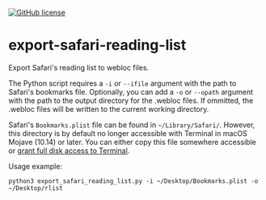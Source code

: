 [![GitHub license](https://img.shields.io/badge/license-MIT-blue.svg?style=flat-square)](https://raw.githubusercontent.com/manbearwiz/youtube-dl-server/master/LICENSE)

# export-safari-reading-list

Export Safari's reading list to webloc files.

The Python script requires a `-i` or `--ifile` argument with the path to Safari's bookmarks file. Optionally, you can add a `-o` or `--opath` argument with the path to the output directory for the .webloc files. If ommitted, the .webloc files will be written to the current working directory.

Safari's `Bookmarks.plist` file can be found in `~/Library/Safari/`. However, this directory is by default no longer accessible with Terminal in macOS Mojave (10.14) or later. You can either copy this file somewhere accessible or [grant full disk access to Terminal](https://appletoolbox.com/seeing-error-operation-not-permitted-in-macos-mojave/).

Usage example:
```shell
python3 export_safari_reading_list.py -i ~/Desktop/Bookmarks.plist -o ~/Desktop/rlist
```
